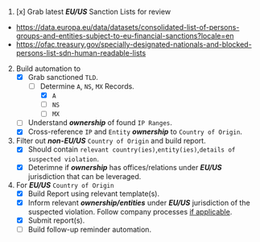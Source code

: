 1. [x] Grab latest ***EU/US*** Sanction Lists for review
- https://data.europa.eu/data/datasets/consolidated-list-of-persons-groups-and-entities-subject-to-eu-financial-sanctions?locale=en
- https://ofac.treasury.gov/specially-designated-nationals-and-blocked-persons-list-sdn-human-readable-lists

2. Build automation to
   - [x] Grab sanctioned ```TLD```.
     - [ ] Determine ```A```, ```NS```, ```MX``` Records.
        - [x] ```A```
        - [ ] ```NS```
        - [ ] ```MX```
   - [ ] Understand ***ownership*** of found ```IP Ranges```.
   - [x] Cross-reference ```IP``` and ```Entity``` ***ownership*** to ```Country of Origin```.
  
3. Filter out ***non-EU/US*** ```Country of Origin``` and build report.
   - [x] Should contain ```relevant country(ies)```,```entity(ies)```,```details of suspected violation```.
   - [x] Deterimne if ***ownership*** has offices/relations under ***EU/US*** jurisdiction that can be leveraged.
   
5. For ***EU/US*** ```Country of Origin```
   - [x] Build Report using relevant template(s).
   - [x] Inform relevant ***ownership/entities*** under ***EU/US*** jurisdiction of the suspected violation. Follow company processes [if applicable](https://www.dowjones.com/professional/risk/glossary/sanctions/compliance/).
   - [x] Submit report(s).
   - [ ] Build follow-up reminder automation.
